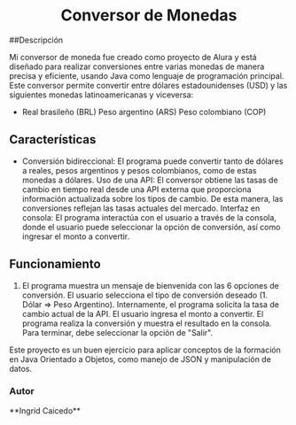 <h1 align="center">Conversor de Monedas </h1>
##Descripción
<p>Mi conversor de moneda fue creado como proyecto de Alura y está diseñado para realizar conversiones entre varias monedas de manera precisa y eficiente, usando Java como lenguaje de programación principal. Este conversor permite convertir entre dólares estadounidenses (USD) y las siguientes monedas latinoamericanas y viceversa:</p>
<ul>
  <li>
      Real brasileño (BRL)
      Peso argentino (ARS)
      Peso colombiano (COP)
  </li> 
</ul>

<h2> Características </h2>
<ul>
  <li>
      Conversión bidireccional: El programa puede convertir tanto de dólares a reales, pesos argentinos y pesos colombianos, como de estas monedas a dólares.
      Uso de una API: El conversor obtiene las tasas de cambio en tiempo real desde una API externa que proporciona información actualizada sobre los tipos de cambio. De esta manera, las conversiones 
      reflejan las tasas actuales del mercado.
      Interfaz en consola: El programa interactúa con el usuario a través de la consola, donde el usuario puede seleccionar la opción de conversión, así como ingresar el monto a convertir. 
  </li> 
</ul>

<h2> Funcionamiento </h2>
<ol>
<li>
    El programa muestra un mensaje de bienvenida con las 6 opciones de conversión.
    El usuario selecciona el tipo de conversión deseado (1. Dólar => Peso Argentino).
    Internamente, el programa solicita la tasa de cambio actual de la API.
    El usuario ingresa el monto a convertir. 
    El programa realiza la conversión y muestra el resultado en la consola.
    Para terminar, debe seleccionar la opción de "Salir".
</li>  
</ol>
<p>
  Este proyecto es un buen ejercicio para aplicar conceptos de la formación en Java Orientado a Objetos, como manejo de JSON y manipulación de datos.
</p>

<h3>Autor</h3>
**Ingrid Caicedo**
